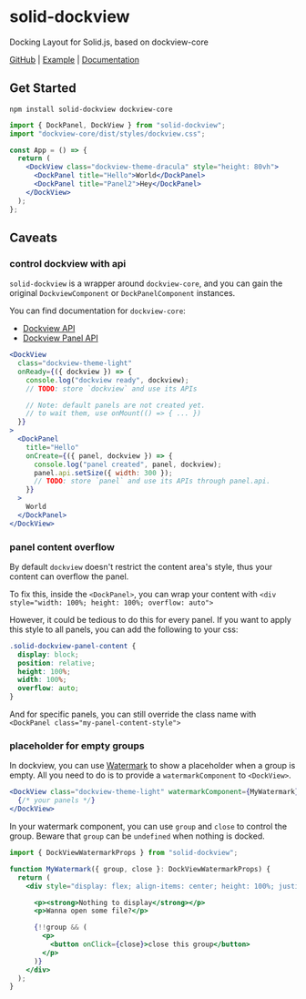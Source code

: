 # solid-dockview

Docking Layout for Solid.js, based on dockview-core

[GitHub](https://github.com/lyonbot/solid-dockview) | [Example](https://lyonbot.github.io/solid-dockview/) | [Documentation](https://lyonbot.github.io/solid-dockview/)

## Get Started

```
npm install solid-dockview dockview-core
```

```jsx
import { DockPanel, DockView } from "solid-dockview";
import "dockview-core/dist/styles/dockview.css";

const App = () => {
  return (
    <DockView class="dockview-theme-dracula" style="height: 80vh">
      <DockPanel title="Hello">World</DockPanel>
      <DockPanel title="Panel2">Hey</DockPanel>
    </DockView>
  );
};
```

## Caveats

### control dockview with api

`solid-dockview` is a wrapper around `dockview-core`, and you can gain the original `DockviewComponent` or `DockPanelComponent` instances.

You can find documentation for `dockview-core`:

- [Dockview API](https://dockview.dev/docs/components/dockview/#dockview-api)
- [Dockview Panel API](https://dockview.dev/docs/components/dockview/#dockview-panel-api)

```jsx
<DockView
  class="dockview-theme-light"
  onReady={({ dockview }) => {
    console.log("dockview ready", dockview);
    // TODO: store `dockview` and use its APIs

    // Note: default panels are not created yet.
    // to wait them, use onMount(() => { ... })
  }}
>
  <DockPanel
    title="Hello"
    onCreate={({ panel, dockview }) => {
      console.log("panel created", panel, dockview);
      panel.api.setSize({ width: 300 });
      // TODO: store `panel` and use its APIs through panel.api.
    }}
  >
    World
  </DockPanel>
</DockView>
```

### panel content overflow

By default `dockview` doesn't restrict the content area's style, thus your content can overflow the panel.

To fix this, inside the `<DockPanel>`, you can wrap your content with `<div style="width: 100%; height: 100%; overflow: auto">`

However, it could be tedious to do this for every panel. If you want to apply this style to all panels, you can add the following to your css:

```css
.solid-dockview-panel-content {
  display: block;
  position: relative;
  height: 100%;
  width: 100%;
  overflow: auto;
}
```

And for specific panels, you can still override the class name with `<DockPanel class="my-panel-content-style">`

### placeholder for empty groups

In dockview, you can use [Watermark](https://dockview.dev/docs/components/dockview/#watermark) to show a placeholder when a group is empty. All you need to do is to provide a `watermarkComponent` to `<DockView>`.

```jsx
<DockView class="dockview-theme-light" watermarkComponent={MyWatermark}>
  {/* your panels */}
</DockView>
```

In your watermark component, you can use `group` and `close` to control the group. Beware that `group` can be `undefined` when nothing is docked.

```jsx
import { DockViewWatermarkProps } from "solid-dockview";

function MyWatermark({ group, close }: DockViewWatermarkProps) {
  return (
    <div style="display: flex; align-items: center; height: 100%; justify-content: center; color: #CCC; flex-flow: column">

      <p><strong>Nothing to display</strong></p>
      <p>Wanna open some file?</p>

      {!!group && (
        <p>
          <button onClick={close}>close this group</button>
        </p>
      )}
    </div>
  );
}
```
